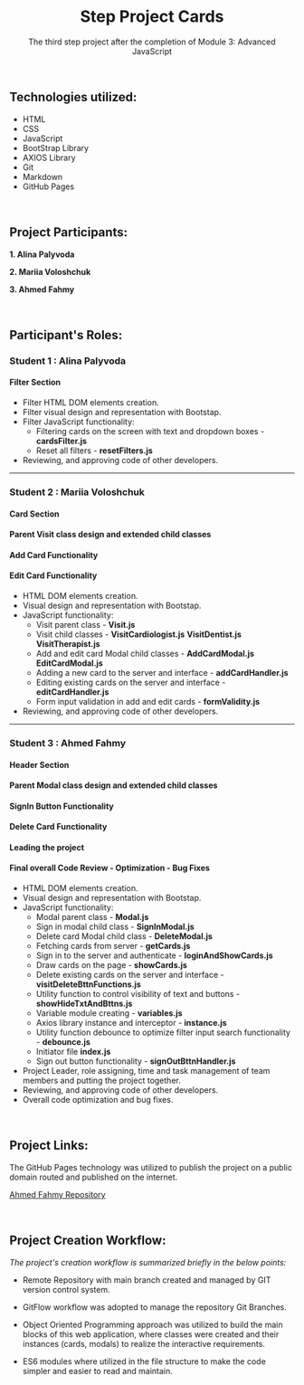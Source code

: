 <h1 align='center'>
Step Project Cards
</h1>

<p align='center'>
The third step project after the completion of Module 3: Advanced JavaScript
</p>

<br>

## Technologies utilized:

- HTML
- CSS
- JavaScript
- BootStrap Library
- AXIOS Library
- Git
- Markdown
- GitHub Pages

<br>

## Project Participants:

**1. Alina Palyvoda**

**2. Mariia Voloshchuk**

**3. Ahmed Fahmy**

<br>

## Participant's Roles:

### Student 1 : Alina Palyvoda

#### Filter Section

- Filter HTML DOM elements creation.
- Filter visual design and representation with Bootstap.
- Filter JavaScript functionality:
  - Filtering cards on the screen with text and dropdown boxes - **cardsFilter.js**
  - Reset all filters - **resetFilters.js**
- Reviewing, and approving code of other developers.

---

### Student 2 : Mariia Voloshchuk

#### Card Section

#### Parent Visit class design and extended child classes

#### Add Card Functionality

#### Edit Card Functionality

- HTML DOM elements creation.
- Visual design and representation with Bootstap.
- JavaScript functionality:
  - Visit parent class - **Visit.js**
  - Visit child classes - **VisitCardiologist.js** **VisitDentist.js** **VisitTherapist.js**
  - Add and edit card Modal child classes - **AddCardModal.js** **EditCardModal.js**
  - Adding a new card to the server and interface - **addCardHandler.js**
  - Editing existing cards on the server and interface - **editCardHandler.js**
  - Form input validation in add and edit cards - **formValidity.js**
- Reviewing, and approving code of other developers.

---

### Student 3 : Ahmed Fahmy

#### Header Section

#### Parent Modal class design and extended child classes

#### SignIn Button Functionality

#### Delete Card Functionality

#### Leading the project

#### Final overall Code Review - Optimization - Bug Fixes

- HTML DOM elements creation.
- Visual design and representation with Bootstap.
- JavaScript functionality:
  - Modal parent class - **Modal.js**
  - Sign in modal child class - **SignInModal.js**
  - Delete card Modal child class - **DeleteModal.js**
  - Fetching cards from server - **getCards.js**
  - Sign in to the server and authenticate - **loginAndShowCards.js**
  - Draw cards on the page - **showCards.js**
  - Delete existing cards on the server and interface - **visitDeleteBttnFunctions.js**
  - Utility function to control visibility of text and buttons - **showHideTxtAndBttns.js**
  - Variable module creating - **variables.js**
  - Axios library instance and interceptor - **instance.js**
  - Utility function debounce to optimize filter input search functionality - **debounce.js**
  - Initiator file **index.js**
  - Sign out button functionality - **signOutBttnHandler.js**
- Project Leader, role assigning, time and task management of team members and putting the project together.
- Reviewing, and approving code of other developers.
- Overall code optimization and bug fixes.

<br>

## Project Links:

The GitHub Pages technology was utilized to publish the project on a public domain routed and published on the internet.

[Ahmed Fahmy Repository](https://ahmed-fahmy-dev.github.io/Project-Cards)

<br>

## Project Creation Workflow:

_The project's creation workflow is summarized briefly in the below points:_

- Remote Repository with main branch created and managed by GIT version control system.

- GitFlow workflow was adopted to manage the repository Git Branches.

- Object Oriented Programming approach was utilized to build the main blocks of this web application, where classes were created and their instances (cards, modals) to realize the interactive requirements.

- ES6 modules where utilized in the file structure to make the code simpler and easier to read and maintain.
